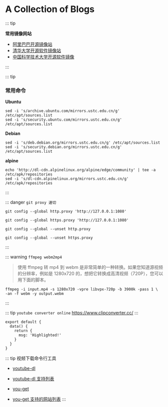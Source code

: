 # A Collection of Blogs

::: tip

**常用镜像网站**

- [阿里巴巴开源镜像站](https://opsx.alibaba.com/)
- [清华大学开源软件镜像站](https://mirrors.tuna.tsinghua.edu.cn/)
- [中国科学技术大学开源软件镜像](http://mirrors.ustc.edu.cn/)

:::

::: tip

### 常用命令

**Ubuntu**

    sed -i 's/archive.ubuntu.com/mirrors.ustc.edu.cn/g' /etc/apt/sources.list
    sed -i 's/security.ubuntu.com/mirrors.ustc.edu.cn/g' /etc/apt/sources.list

**Debian**

    sed -i 's/deb.debian.org/mirrors.ustc.edu.cn/g' /etc/apt/sources.list
    sed -i 's/security.debian.org/mirrors.ustc.edu.cn/g' /etc/apt/sources.list

**alpine**

    echo 'http://dl-cdn.alpinelinux.org/alpine/edge/community' | tee -a /etc/apk/repositories
    sed -i 's/dl-cdn.alpinelinux.org/mirrors.ustc.edu.cn/g' /etc/apk/repositories

:::

::: danger `git proxy 速切`

```
git config --global http.proxy 'http://127.0.0.1:1080'

git config --global https.proxy 'http://127.0.0.1:1080'

git config --global --unset http.proxy

git config --global --unset https.proxy
```

:::

::: warning `ffmpeg webm2mp4`

> 使用 ffmpeg 转 mp4 到 webm 是非常简单的一种转换。如果您知道源视频的分辨率，例如是 1280x720 的，想把它转换成高清视频（720P），您可以用下面的脚本。

```
ffmpeg -i input.mp4 -s 1280x720 -vpre libvpx-720p -b 3900k -pass 1 \
-an -f webm -y output.webm
```

:::

::: tip `youtube converter online`
https://www.clipconverter.cc/
:::

```js{4}
export default {
  data() {
    return {
      msg: 'Highlighted!'
    }
  }
}
```

::: tip 视频下载命令行工具

- [youtube-dl](https://github.com/rg3/youtube-dl)
- [youtube-dl 支持列表](https://github.com/rg3/youtube-dl/blob/master/docs/supportedsites.md)

- [you-get](https://github.com/soimort/you-get)
- [you-get 支持的网站列表](https://you-get.org/#supported-sites)
  :::
